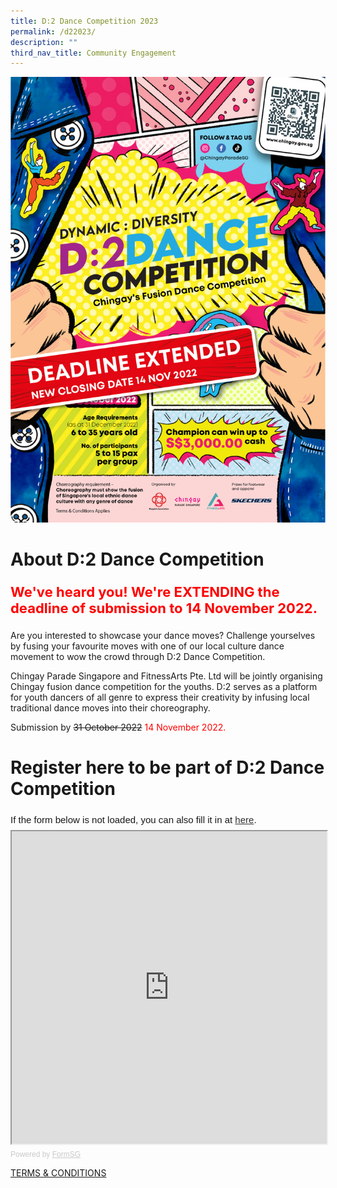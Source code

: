 ```yaml
---
title: D:2 Dance Competition 2023
permalink: /d22023/
description: ""
third_nav_title: Community Engagement
---
```

![EDM for D2 Dance Competition 2023](/images/D2-Extended-EDM.jpg)

# About D:2 Dance Competition

<p style="color:red; font-size:22px; font-weight:bold;">We've heard you! We're EXTENDING the deadline of submission to 14 November 2022.</p>


Are you interested to showcase your dance moves? Challenge yourselves by fusing your favourite moves with one of our local culture dance movement to wow the crowd through D:2 Dance Competition.

Chingay Parade Singapore and FitnessArts Pte. Ltd will be jointly organising Chingay fusion dance competition for the youths. D:2 serves as a platform for youth dancers of all genre to express their creativity by infusing local traditional dance moves into their choreography.

Submission by ~~31 October 2022~~ <span style="color:red;">14 November 2022.</span>

# Register here to be part of D:2 Dance Competition 

<div style="font-family:Sans-Serif;font-size:15px;color:#000;opacity:0.9;padding-top:5px;padding-bottom:8px">If the form below is not loaded, you can also fill it in at <a href="https://form.gov.sg/#!/62c663741284cf0012fa1fa9">here</a>.</div>


<!-- Change the width and height values to suit you best -->
<iframe id="iframe" src="https://form.gov.sg/#!/62c663741284cf0012fa1fa9" style="width:100%;height:500px"></iframe>

<div style="font-family:Sans-Serif;font-size:12px;color:#999;opacity:0.5;padding-top:5px">Powered by <a href="https://form.gov.sg" style="color: #999">FormSG</a></div>


[TERMS & CONDITIONS](/files/D2%20Dance%20Competition%20TCs%20Chingay%202023.pdf)